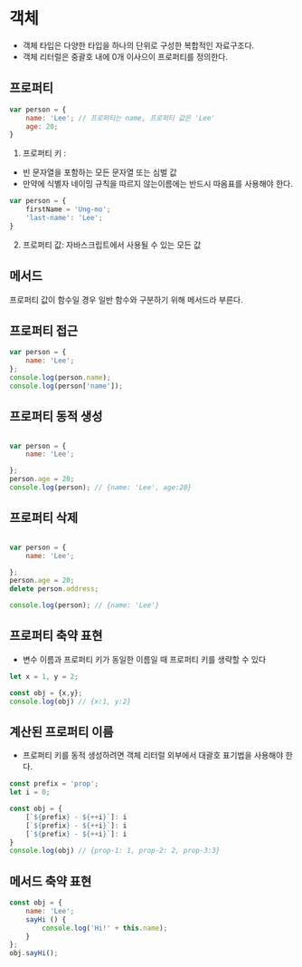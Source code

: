 # 객체
- 객체 타입은 다양한 타입을 하나의 단위로 구성한 복합적인 자료구조다. 
- 객체 리터럴은 중괄호 내에 0개 이사으이 프로퍼티를 정의한다. 
## 프로퍼티
```javascript
var person = {
    name: 'Lee'; // 프로퍼티는 name, 프로퍼티 값은 'Lee'
    age: 20;
}

```
1. 프로퍼티 키 :
-  빈 문자열을 포함하는 모든 문자열 또는 심벌 값
- 만약에 식별자 네이밍 규칙을 따르지 않는이름에는 반드시 따옴표를 사용해야 한다. 
```javascript
var person = {
    firstName = 'Ung-mo';
    'last-name': 'Lee';
}
```
2. 프로퍼티 값: 자바스크립트에서 사용될 수 있는 모든 값

## 메서드
프로퍼티 값이 함수일 경우 일반 함수와 구분하기 위해 메서드라 부른다. 

## 프로퍼티 접근
```javascript
var person = {
    name: 'Lee';
};
console.log(person.name);
console.log(person['name']);

```
## 프로퍼티 동적 생성
```javascript

var person = {
    name: 'Lee';

};
person.age = 20;
console.log(person); // {name: 'Lee', age:20}
```
## 프로퍼티 삭제 
```javascript

var person = {
    name: 'Lee';

};
person.age = 20;
delete person.address;

console.log(person); // {name: 'Lee'}
```

## 프로퍼티 축약 표현 
- 변수 이름과 프로퍼티 키가 동일한 이름일 때 프로퍼티 키를 생략할 수 있다
```javascript
let x = 1, y = 2;

const obj = {x,y};
console.log(obj) // {x:1, y:2}

```

## 계산된 프로퍼티 이름
- 프로퍼티 키를 동적 생성하려면 객체 리터럴 외부에서 대괄호 표기법을 사용해야 한다. 
```javascript
const prefix = 'prop';
let i = 0;

const obj = {
    [`${prefix} - ${++i}`]: i
    [`${prefix} - ${++i}`]: i
    [`${prefix} - ${++i}`]: i
}
console.log(obj) // {prop-1: 1, prop-2: 2, prop-3:3}
```

## 메서드 축약 표현
```javascript
const obj = {
    name: 'Lee';
    sayHi () {
        console.log('Hi!' + this.name);
    }
};
obj.sayHi();

```






